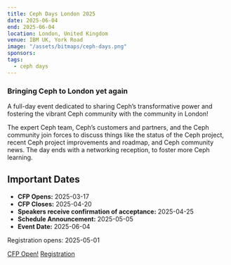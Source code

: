 ```yaml
---
title: Ceph Days London 2025
date: 2025-06-04
end: 2025-06-04
location: London, United Kingdom
venue: IBM UK, York Road
image: "/assets/bitmaps/ceph-days.png"
sponsors:
tags:
  - ceph days
---
```


### Bringing Ceph to London yet again

A full-day event dedicated to sharing Ceph’s transformative power and fostering
the vibrant Ceph community with the community in London!

The expert Ceph team, Ceph’s customers and partners, and the Ceph community
join forces to discuss things like the status of the Ceph project, recent Ceph
project improvements and roadmap, and Ceph community news. The day ends with
a networking reception, to foster more Ceph learning.

## Important Dates

- **CFP Opens:** 2025-03-17
- **CFP Closes:** 2025-04-20
- **Speakers receive confirmation of acceptance:** 2025-04-25
- **Schedule Announcement:** 2025-05-05
- **Event Date:** 2025-06-04

Registration opens: 2025-05-01

<a class="button" href="https://forms.gle/dhLiUjqST4Hgqj638">CFP Open!</a>
<a class="button" href="https://ti.to/open-source-events/ceph-days-london-2025">Registration</a>